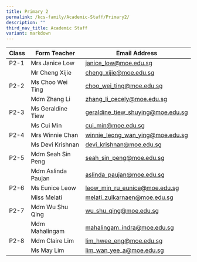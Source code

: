 ```yaml
---
title: Primary 2
permalink: /kcs-family/Academic-Staff/Primary2/
description: ""
third_nav_title: Academic Staff
variant: markdown
---
```

| Class | Form Teacher | Email Address |
| -------- | -------- | -------- |
| P2-1     | Mrs Janice Low     | janice_low@moe.edu.sg     |
|      | Mr Cheng Xijie     | cheng_xijie@moe.edu.sg     |
| P2-2     | Ms Choo Wei Ting     | choo_wei_ting@moe.edu.sg     |
|      | Mdm Zhang Li     | zhang_li_cecely@moe.edu.sg     |
| P2-3     | Ms Geraldine Tiew     | geraldine_tiew_shuying@moe.edu.sg     |
|      | Ms Cui Min     | cui_min@moe.edu.sg     |
| P2-4     | Mrs Winnie Chan     | winnie_leong_wan_ying@moe.edu.sg     |
|      | Ms Devi Krishnan     | devi_krishnan@moe.edu.sg     |
| P2-5     | Mdm Seah Sin Peng     | seah_sin_peng@moe.edu.sg     |
|      | Mdm Aslinda Paujan     | aslinda_paujan@moe.edu.sg     |
| P2-6 | Ms Eunice Leow     | leow_min_ru_eunice@moe.edu.sg     |
| | Miss Melati | melati_zulkarnaen@moe.edu.sg
| P2-7     | Mdm Wu Shu Qing     | wu_shu_qing@moe.edu.sg     |
|      | Mdm Mahalingam     | mahalingam_indra@moe.edu.sg     |
| P2-8     | Mdm Claire Lim     | lim_hwee_eng@moe.edu.sg     |
|      | Ms May Lim     | lim_wan_yee_a@moe.edu.sg    |